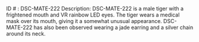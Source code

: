 ID # : DSC-MATE-222
Description: DSC-MATE-222 is a male tiger with a frightened mouth and VR rainbow LED eyes. The tiger wears a medical mask over its mouth, giving it a somewhat unusual appearance. DSC-MATE-222 has also been observed wearing a jade earring and a silver chain around its neck.